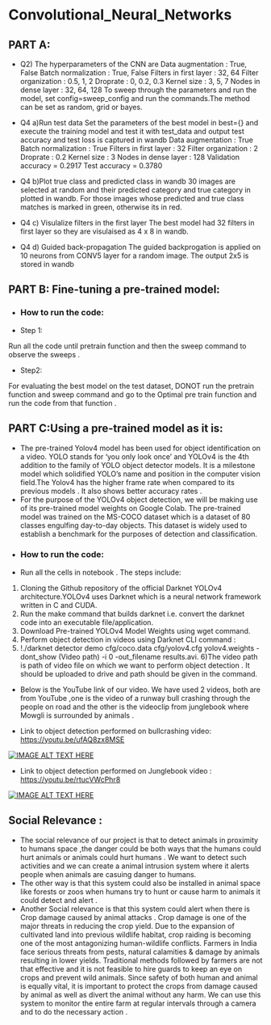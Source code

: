 # Convolutional_Neural_Networks
## PART A: 

* Q2) The hyperparameters of the CNN are
Data augmentation       : True, False
Batch normalization     : True, False
Filters in first layer  : 32, 64
Filter organization     : 0.5, 1, 2
Droprate                : 0, 0.2, 0.3
Kernel size             : 3, 5, 7
Nodes in dense layer    : 32, 64, 128
To sweep through the parameters and run the model, set config=sweep_config and run the commands.The method can be set as random, grid or bayes.

* Q4 a)Run test data
Set the parameters of the best model in best={} and execute the training model and test it with test_data and output test accuracy and test loss is captured in wandb
Data augmentation       : True
Batch normalization     : True
Filters in first layer  : 32
Filter organization     : 2
Droprate                : 0.2
Kernel size             : 3
Nodes in dense layer    : 128
Validation accuracy = 0.2917
Test accuracy = 0.3780

* Q4 b)Plot true class and predicted class in wandb
30 images are selected at random and their predicted category and true category in plotted in wandb. For those images whose predicted and true class matches is marked in green, otherwise its in red.

* Q4 c) Visulalize filters in the first layer
The best model had 32 filters in first layer so they are visulaised as 4 x 8 in wandb. 

* Q4 d) Guided back-propagation
The guided backprogation is applied on 10 neurons from CONV5 layer for a random image. The output 2x5 is stored in wandb
 

## PART B: Fine-tuning a pre-trained model:

* ### How to run the code: 

* Step 1: 

Run all the code until  pretrain function and then the sweep command to observe the sweeps . 

* Step2: 

For evaluating the best model  on the test dataset, DONOT run the pretrain function and sweep command and go to the Optimal pre train function and run the code from that function . 

## PART C:Using a pre-trained model as it is:
* The pre-trained Yolov4 model has been used for object identification on a video. YOLO stands for ‘you only look once’ and YOLOv4 is the 4th addition to the family of YOLO object detector models. It is a milestone model which solidified YOLO’s name and position in the computer vision field.The Yolov4 has the higher frame rate when compared to its previous models . It also shows better accuracy rates .
* For the purpose of the YOLOv4 object detection, we will be making use of its pre-trained model weights on Google Colab. The pre-trained model was trained on the MS-COCO dataset which is a dataset of 80 classes engulfing day-to-day objects. This dataset is widely used to establish a benchmark for the purposes of detection and classification. 
* ### How to run the code:
* Run all the cells in notebook . The steps include:
 1) Cloning the Github repository of the official Darknet YOLOv4 architecture.YOLOv4 uses Darknet which is a neural network framework written in C and CUDA.
 2) Run the make command that builds darknet i.e. convert the darknet code into an executable file/application.
 3) Download Pre-trained YOLOv4 Model Weights using wget command.
 4) Perform object detection in videos using Darknet CLI command :
 5) !./darknet detector demo cfg/coco.data cfg/yolov4.cfg yolov4.weights -dont_show (Video path) -i 0 -out_filename results.avi.
 6)The video path is path of video file on which we want to perform object detection . It should be uploaded to drive and path should be given in the command.

* Below is the YouTube link of our video. We have used 2 videos, both are from YouTube ,one is the video of a runway bull crashing through the people on road and the other is the videoclip from junglebook where Mowgli is surrounded by animals .

* Link to object detection performed on bullcrashing video:
https://youtu.be/ufAQ8zx8MSE

[![IMAGE ALT TEXT HERE](https://img.youtube.com/vi/ufAQ8zx8MSE/0.jpg)](https://www.youtube.com/watch?v=ufAQ8zx8MSE)

* Link to object detection performed on Junglebook video :
https://youtu.be/rtucVWcPhr8

[![IMAGE ALT TEXT HERE](https://img.youtube.com/vi/rtucVWcPhr8/0.jpg)](https://www.youtube.com/watch?v=rtucVWcPhr8)

## Social Relevance :
* The social relevance of our project is that to detect animals in proximity to humans space ,the danger could be both ways that the humans could hurt animals or animals could hurt humans . We want to detect such activities and we can create a animal intrusion system where it alerts people when animals are casuing danger to humans.
*  The other way is that this system could also be installed in animal space like forests or zoos when humans try to hunt or cause harm to animals it could detect and alert .  
* Another Social relevance is that this system could alert when there is Crop damage caused by animal attacks . Crop damage is one of the major threats in reducing the crop yield. Due to the expansion of cultivated land into previous wildlife habitat, crop raiding is becoming one of the most antagonizing human-wildlife conflicts. Farmers in India face serious threats from pests, natural calamities & damage by animals resulting in lower yields. Traditional methods followed by farmers are not that effective and it is not feasible to hire guards to keep an eye on crops and prevent wild animals. Since safety of both human and animal is equally vital, it is important to protect the crops from damage caused by animal as well as divert the animal without any harm. We can use this system to monitor the entire farm at regular intervals through a camera and to do the necessary action .
